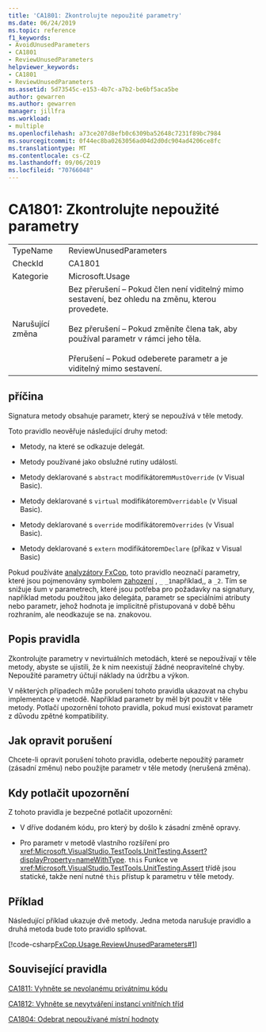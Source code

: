 ```yaml
---
title: 'CA1801: Zkontrolujte nepoužité parametry'
ms.date: 06/24/2019
ms.topic: reference
f1_keywords:
- AvoidUnusedParameters
- CA1801
- ReviewUnusedParameters
helpviewer_keywords:
- CA1801
- ReviewUnusedParameters
ms.assetid: 5d73545c-e153-4b7c-a7b2-be6bf5aca5be
author: gewarren
ms.author: gewarren
manager: jillfra
ms.workload:
- multiple
ms.openlocfilehash: a73ce207d8efb0c6309ba52648c7231f89bc7984
ms.sourcegitcommit: 0f44ec8ba0263056ad04d2d0dc904ad4206ce8fc
ms.translationtype: MT
ms.contentlocale: cs-CZ
ms.lasthandoff: 09/06/2019
ms.locfileid: "70766048"
---
```

# <a name="ca1801-review-unused-parameters"></a>CA1801: Zkontrolujte nepoužité parametry

|||
|-|-|
|TypeName|ReviewUnusedParameters|
|CheckId|CA1801|
|Kategorie|Microsoft.Usage|
|Narušující změna|Bez přerušení – Pokud člen není viditelný mimo sestavení, bez ohledu na změnu, kterou provedete.<br /><br /> Bez přerušení – Pokud změníte člena tak, aby používal parametr v rámci jeho těla.<br /><br /> Přerušení – Pokud odeberete parametr a je viditelný mimo sestavení.|

## <a name="cause"></a>příčina

Signatura metody obsahuje parametr, který se nepoužívá v těle metody.

Toto pravidlo neověřuje následující druhy metod:

- Metody, na které se odkazuje delegát.

- Metody používané jako obslužné rutiny událostí.

- Metody deklarované s `abstract` modifikátorem`MustOverride` (v Visual Basic).

- Metody deklarované s `virtual` modifikátorem`Overridable` (v Visual Basic).

- Metody deklarované s `override` modifikátorem`Overrides` (v Visual Basic).

- Metody deklarované s `extern` modifikátorem`Declare` (příkaz v Visual Basic)

Pokud používáte [analyzátory FxCop](install-fxcop-analyzers.md), toto pravidlo neoznačí parametry, které jsou pojmenovány symbolem [zahození](/dotnet/csharp/discards) , `_` `_1`například,, a `_2`. Tím se snižuje šum v parametrech, které jsou potřeba pro požadavky na signatury, například metodu použitou jako delegáta, parametr se speciálními atributy nebo parametr, jehož hodnota je implicitně přistupovaná v době běhu rozhraním, ale neodkazuje se na. znakovou.

## <a name="rule-description"></a>Popis pravidla

Zkontrolujte parametry v nevirtuálních metodách, které se nepoužívají v těle metody, abyste se ujistili, že k nim neexistují žádné neopravitelné chyby. Nepoužité parametry účtují náklady na údržbu a výkon.

V některých případech může porušení tohoto pravidla ukazovat na chybu implementace v metodě. Například parametr by měl být použit v těle metody. Potlačí upozornění tohoto pravidla, pokud musí existovat parametr z důvodu zpětné kompatibility.

## <a name="how-to-fix-violations"></a>Jak opravit porušení

Chcete-li opravit porušení tohoto pravidla, odeberte nepoužitý parametr (zásadní změnu) nebo použijte parametr v těle metody (nerušená změna).

## <a name="when-to-suppress-warnings"></a>Kdy potlačit upozornění

Z tohoto pravidla je bezpečné potlačit upozornění:

- V dříve dodaném kódu, pro který by došlo k zásadní změně opravy.

- Pro parametr v metodě vlastního rozšíření pro <xref:Microsoft.VisualStudio.TestTools.UnitTesting.Assert?displayProperty=nameWithType>. `this` Funkce ve <xref:Microsoft.VisualStudio.TestTools.UnitTesting.Assert> třídě jsou statické, takže není nutné `this` přístup k parametru v těle metody.

## <a name="example"></a>Příklad

Následující příklad ukazuje dvě metody. Jedna metoda narušuje pravidlo a druhá metoda bude toto pravidlo splňovat.

[!code-csharp[FxCop.Usage.ReviewUnusedParameters#1](../code-quality/codesnippet/CSharp/ca1801-review-unused-parameters_1.cs)]

## <a name="related-rules"></a>Související pravidla

[CA1811: Vyhněte se nevolanému privátnímu kódu](../code-quality/ca1811-avoid-uncalled-private-code.md)

[CA1812: Vyhněte se nevytváření instancí vnitřních tříd](../code-quality/ca1812-avoid-uninstantiated-internal-classes.md)

[CA1804: Odebrat nepoužívané místní hodnoty](../code-quality/ca1804-remove-unused-locals.md)
